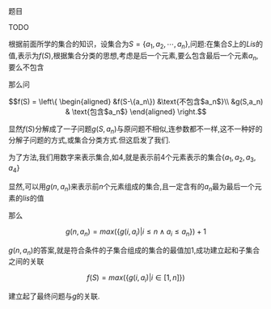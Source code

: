 题目

TODO


根据前面所学的集合的知识，设集合为$S = \{a_1,a_2,\cdots,a_n\}$,问题:在集合$S$上的$Lis$的值,表示为$f(S)$,根据集合分类的思想,考虑是后一个元素,要么包含最后一个元素$a_n$,要么不包含

那么问

```math
f(S) =
\left\{
    \begin{aligned}
        &f(S-\{a_n\}) &\text{不包含$a_n$}\\
        &g(S,a_n) & \text{包含$a_n$}
    \end{aligned}
\right.
```

显然$f(S)$分解成了一子问题$g(S,a_n)$与原问题不相似,连参数都不一样,这不一种好的分解子问题的方式,或集合分类方式.但这启发了我们.

为了方法,我们用数字来表示集合,如$4$,就是表示前$4$个元素表示的集合$\{a_1,a_2,a_3,a_4\}$

显然,可以用$g(n,a_n)$来表示前$n$个元素组成的集合,且一定含有的$a_n$最为最后一个元素的$lis$的值

那么

$$
g(n,a_n) = max(\{g(i,a_i) \big\vert i \leqslant n \land a_i \leqslant a_n \}) +1
$$

$g(n,a_n)$的答案,就是符合条件的子集合组成的集合的最值加$1$,成功建立起和子集合之间的关联

$$
f(S) = max(\{g(i,a_i) \big\vert i \in [1,n]\})
$$

建立起了最终问题与$g$的关联.